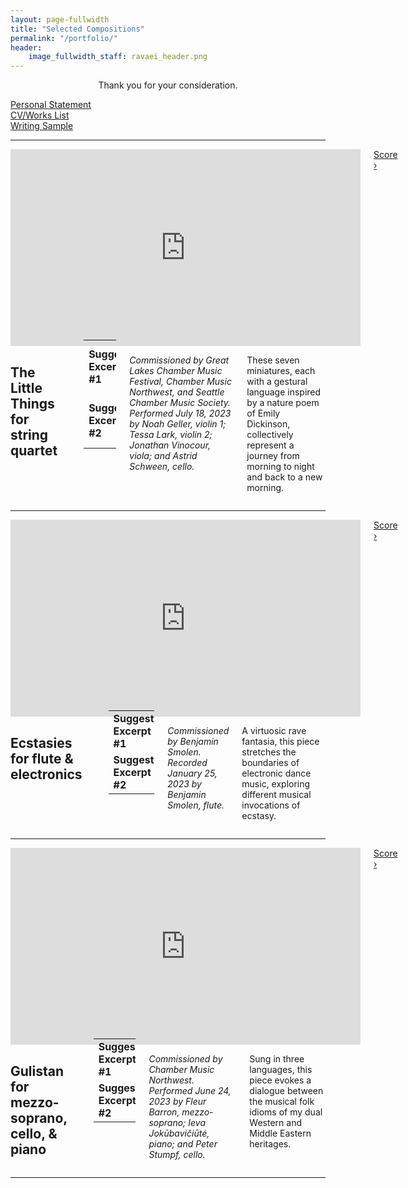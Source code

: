 ```yaml
---
layout: page-fullwidth
title: "Selected Compositions"
permalink: "/portfolio/"
header:
    image_fullwidth_staff: ravaei_header.png
---
```

<p class="teaser" style="text-align: center;">Thank you for your consideration.</p>
<div class="row">
  <div class="medium-4 columns">
    <a href="#" class="button radius expand">Personal&nbsp;Statement</a>
  </div>
  <div class="medium-4 columns">
    <a href="#" class="button radius expand">CV/Works&nbsp;List</a>
  </div>
  <div class="medium-4 columns">
    <a href="{{ site.url }}{{ site.baseurl }}/pdfs/kian-ravaei-writing-sample.pdf" target="_blank" class="button radius expand">Writing&nbsp;Sample</a>
  </div>
</div>
<hr>
<!-- The Little Things -->
<div class="row">
  <div class="medium-4 columns">
    <div class="center flex-video widescreen vimeo">
        <iframe width="560" height="315" src="https://www.youtube.com/embed/Zta7dHCkpRw" frameborder="0" allow="accelerometer; autoplay; encrypted-media; gyroscope; picture-in-picture" allowfullscreen></iframe>
    </div>
    <a href="{{ site.url }}{{ site.baseurl }}/pdfs/the-little-things.pdf" target="_blank" class="button radius small expand">Score ›</a>
  </div>
  <div class="medium-8 columns">
    <h2 class="no-margin">The Little Things <span class="body-teaser">for string quartet</span></h2>
    <br>
    <table style="width: 100%; margin-bottom: 20px; margin-top: -10px;">
      <tr>
        <td><b>Suggested Excerpt #1</b></td>
        <td>4:29–5:50</td>
        <td>Movement III, measures 1–27</td>
        <td>pp. 14–15</td>
      </tr>
      <tr>
        <td><b>Suggested Excerpt #2</b></td>
        <td>11:55–13:40</td>
        <td>Movement VI, measures 1–164</td>
        <td>pp. 30–38</td>
      </tr>
    </table>
    <p><i>Commissioned by Great Lakes Chamber Music Festival, Chamber Music Northwest, and Seattle Chamber Music Society. Performed July 18, 2023 by Noah Geller, violin 1; Tessa Lark, violin 2; Jonathan Vinocour, viola; and Astrid Schween, cello.</i></p>
    <p>These seven miniatures, each with a gestural language inspired by a nature poem of Emily Dickinson, collectively represent a journey from morning to night and back to a new morning.</p>
  </div>
</div>
<hr>
<!-- Ecstasies -->
<div class="row">
  <div class="medium-4 columns">
    <div class="center flex-video widescreen vimeo">
        <iframe width="560" height="315" src="https://www.youtube.com/embed/v38ny2nIjgg" frameborder="0" allow="accelerometer; autoplay; encrypted-media; gyroscope; picture-in-picture" allowfullscreen></iframe>
    </div>
    <a href="{{ site.url }}{{ site.baseurl }}/pdfs/ecstasies.pdf" target="_blank" class="button radius small expand">Score ›</a>
  </div>
  <div class="medium-8 columns">
    <h2 class="no-margin">Ecstasies <span class="body-teaser">for flute &#38; electronics</span></h2>
    <br>
    <table style="width: 100%; margin-bottom: 20px; margin-top: -10px;">
      <tr>
        <td><b>Suggested Excerpt #1</b></td>
        <td>2:47–4:29</td>
        <td>Measures 94–154</td>
        <td>pp. 10–15</td>
      </tr>
      <tr>
        <td><b>Suggested Excerpt #2</b></td>
        <td>6:37–7:59</td>
        <td>Measures 225–270</td>
        <td>pp. 24–28</td>
      </tr>
    </table>
    <p><i>Commissioned by Benjamin Smolen. Recorded January 25, 2023 by Benjamin Smolen, flute.</i></p>
    <p>A virtuosic rave fantasia, this piece stretches the boundaries of electronic dance music, exploring different musical invocations of ecstasy. </p>
  </div>
</div>
<hr>
<!-- Gulistan -->
<div class="row">
  <div class="medium-4 columns">
    <div class="center flex-video widescreen vimeo">
        <iframe width="560" height="315" src="https://www.youtube.com/embed/WX3i9fkS-F4" frameborder="0" allow="accelerometer; autoplay; encrypted-media; gyroscope; picture-in-picture" allowfullscreen></iframe>
    </div>
    <a href="{{ site.url }}{{ site.baseurl }}/pdfs/gulistan.pdf" target="_blank" class="button radius small expand">Score ›</a>
  </div>
  <div class="medium-8 columns">
    <h2 class="no-margin">Gulistan <span class="body-teaser">for mezzo-soprano, cello, &#38; piano</span></h2>
    <br>
    <table style="width: 100%; margin-bottom: 20px; margin-top: -10px;">
      <tr>
        <td><b>Suggested Excerpt #1</b></td>
        <td>3:32–5:21</td>
        <td>Part 1, measures 73–108</td>
        <td>pp. 5–7</td>
      </tr>
      <tr>
        <td><b>Suggested Excerpt #2</b></td>
        <td>9:04–10:41</td>
        <td>Part 2, measures 1–85</td>
        <td>pp. 12–18</td>
      </tr>
    </table>
    <p><i>Commissioned by Chamber Music Northwest. Performed June 24, 2023 by Fleur Barron, mezzo-soprano; Ieva Jokūbavičiūtė, piano; and Peter Stumpf, cello.</i></p>
    <p>Sung in three languages, this piece evokes a dialogue between the musical folk idioms of my dual Western and Middle Eastern heritages.</p>
  </div>
</div>
<hr>
